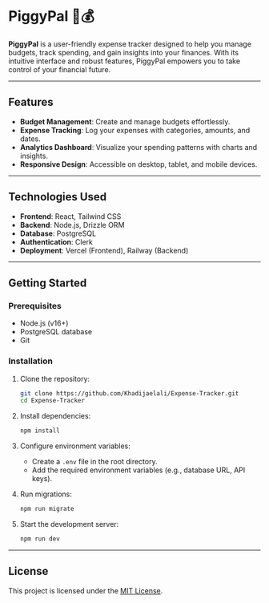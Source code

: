 # PiggyPal 🐷💰
**PiggyPal** is a user-friendly expense tracker designed to help you manage budgets, track spending, and gain insights into your finances. With its intuitive interface and robust features, PiggyPal empowers you to take control of your financial future.

---

## Features
- **Budget Management**: Create and manage budgets effortlessly.
- **Expense Tracking**: Log your expenses with categories, amounts, and dates.
- **Analytics Dashboard**: Visualize your spending patterns with charts and insights.
- **Responsive Design**: Accessible on desktop, tablet, and mobile devices.

---

## Technologies Used
- **Frontend**: React, Tailwind CSS
- **Backend**: Node.js, Drizzle ORM
- **Database**: PostgreSQL
- **Authentication**: Clerk
- **Deployment**: Vercel (Frontend), Railway (Backend)

---

## Getting Started

### Prerequisites
- Node.js (v16+)
- PostgreSQL database
- Git

### Installation

1. Clone the repository:
   ```bash
   git clone https://github.com/Khadijaelali/Expense-Tracker.git
   cd Expense-Tracker
   ```

2. Install dependencies:
   ```bash
   npm install
   ```

3. Configure environment variables:
   - Create a `.env` file in the root directory.
   - Add the required environment variables (e.g., database URL, API keys).

4. Run migrations:
   ```bash
   npm run migrate
   ```

5. Start the development server:
   ```bash
   npm run dev
   ```

---

## License
This project is licensed under the [MIT License](LICENSE).
